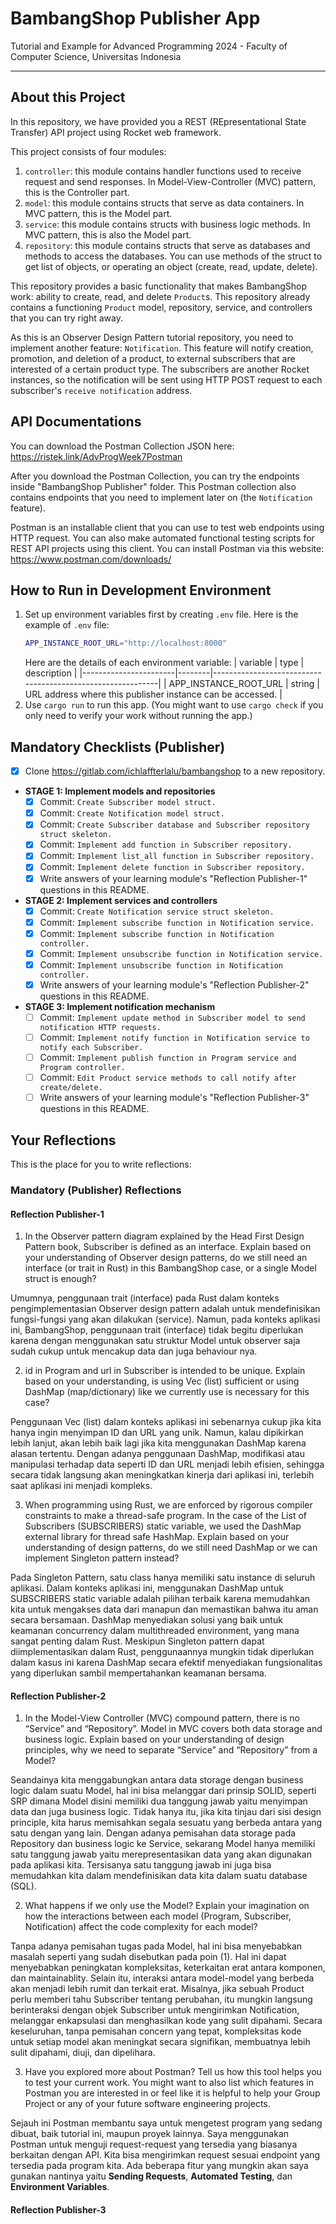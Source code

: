 # BambangShop Publisher App
Tutorial and Example for Advanced Programming 2024 - Faculty of Computer Science, Universitas Indonesia

---

## About this Project
In this repository, we have provided you a REST (REpresentational State Transfer) API project using Rocket web framework.

This project consists of four modules:
1.  `controller`: this module contains handler functions used to receive request and send responses.
    In Model-View-Controller (MVC) pattern, this is the Controller part.
2.  `model`: this module contains structs that serve as data containers.
    In MVC pattern, this is the Model part.
3.  `service`: this module contains structs with business logic methods.
    In MVC pattern, this is also the Model part.
4.  `repository`: this module contains structs that serve as databases and methods to access the databases.
    You can use methods of the struct to get list of objects, or operating an object (create, read, update, delete).

This repository provides a basic functionality that makes BambangShop work: ability to create, read, and delete `Product`s.
This repository already contains a functioning `Product` model, repository, service, and controllers that you can try right away.

As this is an Observer Design Pattern tutorial repository, you need to implement another feature: `Notification`.
This feature will notify creation, promotion, and deletion of a product, to external subscribers that are interested of a certain product type.
The subscribers are another Rocket instances, so the notification will be sent using HTTP POST request to each subscriber's `receive notification` address.

## API Documentations

You can download the Postman Collection JSON here: https://ristek.link/AdvProgWeek7Postman

After you download the Postman Collection, you can try the endpoints inside "BambangShop Publisher" folder.
This Postman collection also contains endpoints that you need to implement later on (the `Notification` feature).

Postman is an installable client that you can use to test web endpoints using HTTP request.
You can also make automated functional testing scripts for REST API projects using this client.
You can install Postman via this website: https://www.postman.com/downloads/

## How to Run in Development Environment
1.  Set up environment variables first by creating `.env` file.
    Here is the example of `.env` file:
    ```bash
    APP_INSTANCE_ROOT_URL="http://localhost:8000"
    ```
    Here are the details of each environment variable:
    | variable              | type   | description                                                |
    |-----------------------|--------|------------------------------------------------------------|
    | APP_INSTANCE_ROOT_URL | string | URL address where this publisher instance can be accessed. |
2.  Use `cargo run` to run this app.
    (You might want to use `cargo check` if you only need to verify your work without running the app.)

## Mandatory Checklists (Publisher)
-   [x] Clone https://gitlab.com/ichlaffterlalu/bambangshop to a new repository.
-   **STAGE 1: Implement models and repositories**
    -   [x] Commit: `Create Subscriber model struct.`
    -   [x] Commit: `Create Notification model struct.`
    -   [x] Commit: `Create Subscriber database and Subscriber repository struct skeleton.`
    -   [x] Commit: `Implement add function in Subscriber repository.`
    -   [x] Commit: `Implement list_all function in Subscriber repository.`
    -   [x] Commit: `Implement delete function in Subscriber repository.`
    -   [x] Write answers of your learning module's "Reflection Publisher-1" questions in this README.
-   **STAGE 2: Implement services and controllers**
    -   [x] Commit: `Create Notification service struct skeleton.`
    -   [x] Commit: `Implement subscribe function in Notification service.`
    -   [x] Commit: `Implement subscribe function in Notification controller.`
    -   [x] Commit: `Implement unsubscribe function in Notification service.`
    -   [x] Commit: `Implement unsubscribe function in Notification controller.`
    -   [x] Write answers of your learning module's "Reflection Publisher-2" questions in this README.
-   **STAGE 3: Implement notification mechanism**
    -   [ ] Commit: `Implement update method in Subscriber model to send notification HTTP requests.`
    -   [ ] Commit: `Implement notify function in Notification service to notify each Subscriber.`
    -   [ ] Commit: `Implement publish function in Program service and Program controller.`
    -   [ ] Commit: `Edit Product service methods to call notify after create/delete.`
    -   [ ] Write answers of your learning module's "Reflection Publisher-3" questions in this README.

## Your Reflections
This is the place for you to write reflections:

### Mandatory (Publisher) Reflections

#### Reflection Publisher-1
1. In the Observer pattern diagram explained by the Head First Design Pattern book, Subscriber is defined as an interface. Explain based on your understanding of Observer design patterns, do we still need an interface (or trait in Rust) in this BambangShop case, or a single Model struct is enough?

Umumnya, penggunaan trait (interface) pada Rust dalam konteks pengimplementasian Observer design pattern adalah untuk mendefinisikan fungsi-fungsi yang akan dilakukan (service). Namun, pada konteks aplikasi ini, BambangShop, penggunaan trait (interface) tidak begitu diperlukan karena dengan menggunakan satu struktur Model untuk observer saja sudah cukup untuk mencakup data dan juga behaviour nya.

2. id in Program and url in Subscriber is intended to be unique. Explain based on your understanding, is using Vec (list) sufficient or using DashMap (map/dictionary) like we currently use is necessary for this case?

Penggunaan Vec (list) dalam konteks aplikasi ini sebenarnya cukup jika kita hanya ingin menyimpan ID dan URL yang unik. Namun, kalau dipikirkan lebih lanjut, akan lebih baik lagi jika kita menggunakan DashMap karena alasan tertentu. Dengan adanya penggunaan DashMap, modifikasi atau manipulasi terhadap data seperti ID dan URL menjadi lebih efisien, sehingga secara tidak langsung akan meningkatkan kinerja dari aplikasi ini, terlebih saat aplikasi ini menjadi kompleks.

3. When programming using Rust, we are enforced by rigorous compiler constraints to make a thread-safe program. In the case of the List of Subscribers (SUBSCRIBERS) static variable, we used the DashMap external library for thread safe HashMap. Explain based on your understanding of design patterns, do we still need DashMap or we can implement Singleton pattern instead?

Pada Singleton Pattern, satu class hanya memiliki satu instance di seluruh aplikasi. Dalam konteks aplikasi ini, menggunakan DashMap untuk SUBSCRIBERS static variable adalah pilihan terbaik karena memudahkan kita untuk mengakses data dari manapun dan memastikan bahwa itu aman secara bersamaan. DashMap menyediakan solusi yang baik untuk keamanan concurrency dalam multithreaded environment, yang mana sangat penting dalam Rust. Meskipun Singleton pattern dapat diimplementasikan dalam Rust, penggunaannya mungkin tidak diperlukan dalam kasus ini karena DashMap secara efektif menyediakan fungsionalitas yang diperlukan sambil mempertahankan keamanan bersama.

#### Reflection Publisher-2
1. In the Model-View Controller (MVC) compound pattern, there is no “Service” and “Repository”. Model in MVC covers both data storage and business logic. Explain based on your understanding of design principles, why we need to separate “Service” and “Repository” from a Model?

Seandainya kita menggabungkan antara data storage dengan business logic dalam suatu Model, hal ini bisa melanggar dari prinsip SOLID, seperti SRP dimana Model disini memiliki dua tanggung jawab yaitu menyimpan data dan juga business logic. Tidak hanya itu, jika kita tinjau dari sisi design principle, kita harus memisahkan segala sesuatu yang berbeda antara yang satu dengan yang lain. Dengan adanya pemisahan data storage pada Repository dan business logic ke Service, sekarang Model hanya memiliki satu tanggung jawab yaitu merepresentasikan data yang akan digunakan pada aplikasi kita. Tersisanya satu tanggung jawab ini juga bisa memudahkan kita dalam mendefinisikan data kita dalam suatu database (SQL).

2. What happens if we only use the Model? Explain your imagination on how the interactions between each model (Program, Subscriber, Notification) affect the code complexity for each model?

Tanpa adanya pemisahan tugas pada Model, hal ini bisa menyebabkan masalah seperti yang sudah disebutkan pada poin (1). Hal ini dapat menyebabkan peningkatan kompleksitas, keterkaitan erat antara komponen, dan maintainablity. Selain itu, interaksi antara model-model yang berbeda akan menjadi lebih rumit dan terkait erat. Misalnya, jika sebuah Product perlu memberi tahu Subscriber tentang perubahan, itu mungkin langsung berinteraksi dengan objek Subscriber untuk mengirimkan Notification, melanggar enkapsulasi dan menghasilkan kode yang sulit dipahami. Secara keseluruhan, tanpa pemisahan concern yang tepat, kompleksitas kode untuk setiap model akan meningkat secara signifikan, membuatnya lebih sulit dipahami, diuji, dan dipelihara.

3. Have you explored more about Postman? Tell us how this tool helps you to test your current work. You might want to also list which features in Postman you are interested in or feel like it is helpful to help your Group Project or any of your future software engineering projects.

Sejauh ini Postman membantu saya untuk mengetest program yang sedang dibuat, baik tutorial ini, maupun proyek lainnya. Saya menggunakan Postman untuk menguji request-request yang tersedia yang biasanya berkaitan dengan API. Kita bisa mengirimkan request sesuai endpoint yang tersedia pada program kita. Ada beberapa fitur yang mungkin akan saya gunakan nantinya yaitu **Sending Requests**, **Automated Testing**, dan **Environment Variables**.


#### Reflection Publisher-3
